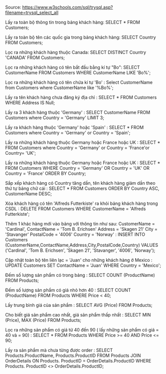 Source: https://www.w3schools.com/sql/trysql.asp?filename=trysql_select_all

Lấy ra toàn bộ thông tin trong bảng khách hàng: 
SELECT * 
FROM Customers;

Lấy ra toàn bộ tên các quốc gia trong bảng khách hàng: 
SELECT Country 
FROM Customers;

Lọc ra những khách hàng thuộc Canada: 
SELECT DISTINCT Country 'CANADA' 
FROM Customers;

Lọc ra những khách hàng có tên bắt đầu bằng kí tự "Bo": 
SELECT CustomerName 
FROM Customers 
WHERE CustomerName LIKE 'Bo%';

Lọc ra những khách hàng có tên chứa kí tự 'Bo' : 
Select CustomerName 
from Customers 
where CustomerName like '%Bo%';

Lấy ra tên khách hàng chưa đăng ký địa chỉ : 
SELECT * 
FROM Customers 
WHERE Address IS Null;

Lấy ra 3 khách hàng thuộc 'Germany' :
SELECT CustomerName 
FROM Customers 
where Country = 'Germany' LIMIT 3;

Lấy ra khách hàng thuộc 'Germany' hoặc 'Spain' : 
SELECT * FROM Customers 
where Country = 'Germany' or Country = 'Spain';

Lấy ra những khách hàng thuộc Germany hoặc France hoặc UK :
SELECT * FROM Customers
 where Country = 'Germany' or Country =  'France'or Country= 'UK';

Lấy ra những khách hàng thuộc Germany hoặc France hoặc UK :
SELECT * FROM Customers
 WHERE Country = 'Germany' OR Country = 'UK' OR Country = 'France' 
 ORDER BY Country;

 Sắp xếp khách hàng có Country tăng dần, tên khách hàng giảm dần theo thứ tự bảng chữ cái :
 SELECT * FROM Customers 
 ORDER BY Country ASC, CustomerName DESC;

 Xóa khách hàng có tên 'Alfreds Futterkiste' ra khỏi bảng khách hàng trong CSDL :
DELETE FROM Customers 
WHERE CustomerName = 'Alfreds Futterkiste';

Thêm 1 khác hàng mới vào bảng với thông tin như sau: 
CustomerName = 'Cardinal', 
ContactName = 'Tom B. Erichsen'
Address = 'Skagen 21'
City = 'Stavanger'
PostalCode = '4006'
Country = 'Norway' : INSERT INTO Customers 
(CustomerName,ContactName,Address,City,PostalCode,Country) 
VALUES ('Cardinal', 'Tom B. Erichsen', 'Skagen 21', 'Stavanger', '4006', 'Norway');

Cập nhật toàn bộ tên liên lạc = 'Juan' cho những khách hàng ở Mexico :
UPDATE Customers SET 
ContactName = 'Juan' WHERE Country = 'Mexico';

Đếm số lượng sản phẩm có trong bảng :
SELECT COUNT (ProductName) FROM Products;

Đếm số lượng sản phẩm có giá nhỏ hơn 40 :
SELECT COUNT (ProductName)
 FROM Products WHERE Price < 40;

 Lấy trung bình giá của sản phẩm :
 SELECT AVG (Price) FROM Products;

 Cho biết giá sản phẩm cao nhất, giá sản phẩm thấp nhất :
 SELECT MIN (Price), MAX (Price) FROM Products;

 Lọc ra những sản phẩm có giá từ 40 đến 90 ( lấy những sản phẩm có giá = 40 và = 90) :
 SELECT * FROM Products WHERE Price >= 40 AND Price <= 90;

 Lấy ra sản phẩm mà chưa từng được order :
 SELECT Products.ProductName, Products.ProductID FROM Products 
 JOIN OrderDetails ON Products. ProductID = OrderDetails.ProductID
  WHERE Products. ProductID <> OrderDetails.ProductID;